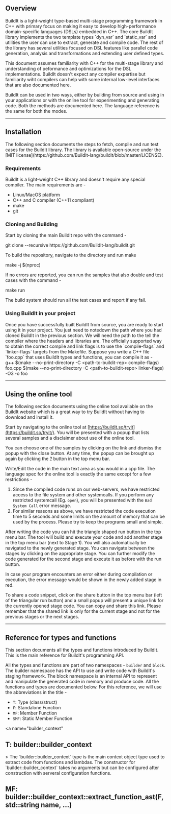 <a name="overview"></a>
<h2 class="doc-section">Overview</h2>
BuildIt is a light-weight type-based multi-stage programming framework in C++ with primary focus on making it easy to develop high-performance domain-specific languages (DSLs) embedded in C++. The core BuildIt library implements the two template types `dyn_var<T>` and `static_var<T>` and utilities the user can use to extract, generate and compile code. The rest of the library has several utilities focused on DSL features like parallel code generation, analysis and transformations and extending user defined types.

This document assumes familiarity with C++ for the multi-stage library and understanding of peformance and optimizations for the DSL implementations. BuildIt doesn't expect any compiler expertise but familiarity wiht compilers can help with some internal low-level interfaces that are also documented here.

BuildIt can be used in two ways, either by building from source and using in your applications or with the online tool for experimenting and generating code. Both the methods are documented here. The language reference is the same for both the modes.

---
<a name="installation"></a>
<h2 class="doc-section">Installation</h2>
The following section documents the steps to fetch, compile and run test cases for the BuildIt library. The library is available open-source under the [MIT license](https://github.com/BuildIt-lang/buildit/blob/master/LICENSE).

<a name="requirements"></a>
<h3 class="doc-subsection">Requirements</h3>
BuildIt is a light-weight C++ library and doesn't require any special compiler. The main requirements are -

- Linux/MacOS platform
- C++ and C compiler (C++11 compliant)
- make
- git

<a name="buildit-build"></a>
<h3 class="doc-subsection">Cloning and Building</h3>

Start by cloning the main BuildIt repo with the command - 

<div class="code-command">
git clone --recursive https://github.com/BuildIt-lang/buildit.git
</div>

To build the repository, navigate to the directory and run make 

<div class="code-command">
make -j $(nproc)
</div>

If no errors are reported, you can run the samples that also double and test cases with the command -

<div class="code-command">
make run
</div>

The build system should run all the test cases and report if any fail. 

<a name="linking-buildit"></a>
<h3 class="doc-subsection">Using BuildIt in your project</h3>
Once you have successfully built BuildIt from source, you are ready to start using it in your project. You just need to notedown the path where you had cloned BuildIt in the previous section. We will need the path to the tell the compiler where the headers and libraries are. 
The officially supported way to obtain the correct compile and link flags is to use the `compile-flags` and `linker-flags` targets from the Makefile. Suppose you write a C++ file `foo.cpp` that uses BuildIt types and functions, you can compile it as - 

<div class="code-command">
g++ $(make --no-print-directory -C &lt;path-to-buildit-rep&gt; compile-flags) foo.cpp $(make --no-print-directory -C &lt;path-to-buildit-repo&gt; linker-flags) -O3 -o foo
</div>

---

<a name="online-tool"></a>
<h2 class="doc-section">Using the online tool</h2>

The following section documents using the online tool available on the BuildIt website which is a great way to try 
BuildIt without having to download and install it. 

Start by navigating to the online tool at [https://buildit.so/tryit](https://buildit.so/tryit/). 
You will be presented with a popup that lists several samples and a disclaimer about 
use of the online tool. 


You can choose one of the samples by clicking on the link and dismiss the popup with the close button. At any time, the 
popup can be brought up again by clicking the <u>?</u> button in the top menu bar. 

Write/Edit the code in the main text area as you would in a cpp file. The language spec for the online tool is exactly 
the same except for a few restrictions - 


1. Since the compiled code runs on our web-servers, we have restricted access to the file system and other systemcalls. 
If you perform any restricted systemcall (Eg. `open`), you will be presented with the `Bad System Call` error message.
2. For similar reasons as above, we have restricted the code execution time to 5 seconds and some limits on the amount 
of memory that can be used by the process. Please try to keep the programs small and simple. 

After writing the code you can hit the triangle shaped run button in the top menu bar. The tool will build and execute 
your code and add another stage in the top menu bar (next to Stage 1). You will also automatically be navigated to the 
newly generated stage. You can navigate between the stages by clicking on the appropriate stage. You can further modify
the code generated for the second stage and execute it as before with the run button. 

In case your program encounters an error either during compilation or execution, the error message would be shown in 
the newly added stage in red. 

To share a code snippet, click on the share button in the top menu bar (left of the triangular run button) and a small
popup will present a unique link for the currently opened stage code. You can copy and share this link. Please remember
that the shared link is only for the current stage and not for the previous stages or the next stages. 

---

<a name="reference"></a>
<h2 class="doc-section">Reference for types and functions</h2>
This section documents all the types and functions introduced by BuildIt. This is the main reference for BuildIt's
programming API. 

All the types and functions are part of two namespaces - `builder` and 
`block`. The builder namespace has the API to use and write code with BuildIt's staging 
framework. The block namespace is an internal API to represent and manipulate the generated code in memory and produce
code. All the functions and types are documented below. For this reference, we will use the abbreviations in the title - 

- `T`: Type (class/struct)
- `F`: Standalone Function
- `MF`: Member Function
- `SMF`: Static Member Function


<a name="builder_context"</a>
<h2 class="doc-ref-entry"><b>T</b>:   builder::builder_context</h2>
> The `builder::builder_context` type is the main context object type used to extract code 
from functions and lambdas. The constructor for `builder::builder_context` takes no arguments but can be configured 
after construction with serveral configuration functions. 

<a name="extract_function_ast"></a>
<h2 class="doc-ref-entry">MF:  builder::builder_context::extract_function_ast(F, std::string name, ...)</h2>
